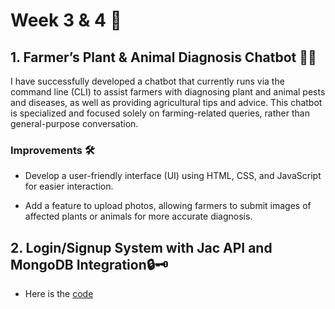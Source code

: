 # Week 3 & 4 📆

## 1. Farmer’s Plant & Animal Diagnosis Chatbot 👨‍🌾

I have successfully developed a chatbot that currently runs via the command line (CLI) to assist farmers with diagnosing plant and animal pests and diseases, as well as providing agricultural tips and advice. This chatbot is specialized and focused solely on farming-related queries, rather than general-purpose conversation.

### Improvements 🛠️

* Develop a user-friendly interface (UI) using HTML, CSS, and JavaScript for easier interaction.

* Add a feature to upload photos, allowing farmers to submit images of affected plants or animals for more accurate diagnosis.

## 2. Login/Signup System with Jac API and MongoDB Integration🔒🗝️

* Here is the [code]()

